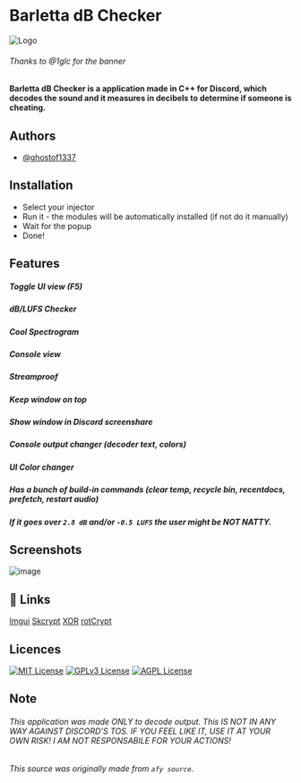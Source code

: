 # Barletta dB Checker
![Logo](https://i.postimg.cc/cLSqKNHf/3.png)
###### Thanks to @1glc for the banner
#### Barletta dB Checker is a application made in C++ for Discord, which decodes the sound and it measures in decibels to determine if someone is cheating.




## Authors

- [@ghostof1337](https://www.github.com/ghostof1337projects)




## Installation
- Select your injector
- Run it - the modules will be automatically installed (if not do it manually)
- Wait for the popup
- Done!

## Features
##### Toggle UI view (F5)
##### dB/LUFS Checker
##### Cool Spectrogram
##### Console view
##### Streamproof
##### Keep window on top
##### Show window in Discord screenshare
##### Console output changer (decoder text, colors)
##### UI Color changer
##### Has a bunch of build-in commands (clear temp, recycle bin, recentdocs, prefetch, restart audio)
##### If it goes over `2.8 dB` and/or `-0.5 LUFS` the user might be NOT NATTY.


## Screenshots
![image](https://i.postimg.cc/JzVqMrnC/dsadsaasds.png)

## 🔗 Links
[Imgui](https://github.com/ocornut/imgui)
[Skcrypt](https://github.com/SkyCryptWebsite/SkyCrypt)
[XOR](https://github.com/JustasMasiulis/xorstr)
[rotCrypt](https://github.com/WAQQASSX/RotCrypt)
[]()

## Licences


[![MIT License](https://img.shields.io/badge/License-MIT-green.svg)](https://choosealicense.com/licenses/mit/)
[![GPLv3 License](https://img.shields.io/badge/License-GPL%20v3-yellow.svg)](https://opensource.org/licenses/)
[![AGPL License](https://img.shields.io/badge/license-AGPL-blue.svg)](http://www.gnu.org/licenses/agpl-3.0)


## Note

###### This application was made ONLY to decode output. This IS NOT IN ANY WAY AGAINST DISCORD'S TOS. IF YOU FEEL LIKE IT, USE IT AT YOUR OWN RISK! I AM NOT RESPONSABILE FOR YOUR ACTIONS!
###### This source was originally made from ``afy source``.
